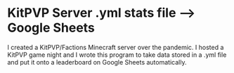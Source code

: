 # KitPVP Server .yml stats file --> Google Sheets

I created a KitPVP/Factions Minecraft server over the pandemic. I hosted a KitPVP game night and I wrote this program to take data stored in a .yml file and put it onto a leaderboard on Google Sheets automatically.

